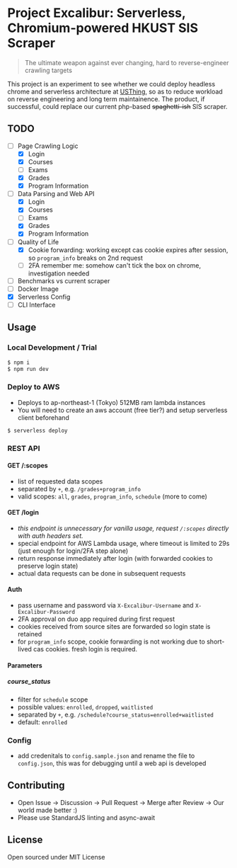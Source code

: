 # Project Excalibur: Serverless, Chromium-powered HKUST SIS Scraper
> The ultimate weapon against ever changing, hard to reverse-engineer crawling targets

This project is an experiment to see whether we could deploy headless chrome and serverless architecture at [USThing](https://github.com/USThing), so as to reduce workload on reverse engineering and long term maintainence. The product, if successful, could replace our current php-based ~~spaghetti-ish~~ SIS scraper. 

## TODO
- [ ] Page Crawling Logic
  - [x] Login
  - [x] Courses
  - [ ] Exams
  - [x] Grades
  - [x] Program Information
- [ ] Data Parsing and Web API
  - [x] Login
  - [x] Courses
  - [ ] Exams
  - [x] Grades
  - [x] Program Information
- [ ] Quality of Life
  - [x] Cookie forwarding: working except cas cookie expires after session, so `program_info` breaks on 2nd request
  - [ ] 2FA remember me: somehow can't tick the box on chrome, investigation needed
- [ ] Benchmarks vs current scraper
- [ ] Docker Image
- [x] Serverless Config
- [ ] CLI Interface

## Usage
### Local Development / Trial
```sh
$ npm i
$ npm run dev
```
### Deploy to AWS
- Deploys to ap-northeast-1 (Tokyo) 512MB ram lambda instances
- You will need to create an aws account (free tier?) and setup serverless client beforehand
```sh
$ serverless deploy
```

### REST API
#### GET /:scopes
- list of requested data scopes
- separated by `+`, e.g. `/grades+program_info`
- valid scopes: `all`, `grades`, `program_info`, `schedule` (more to come)
#### GET /login
- *this endpoint is unnecessary for vanilla usage, request `/:scopes` directly with auth headers set.*
- special endpoint for AWS Lambda usage, where timeout is limited to 29s (just enough for login/2FA step alone)
- return response immediately after login (with forwarded cookies to preserve login state)
- actual data requests can be done in subsequent requests
#### Auth
- pass username and password via `X-Excalibur-Username` and `X-Excalibur-Password`
- 2FA approval on duo app required during first request
- cookies received from source sites are forwarded so login state is retained
- for `program_info` scope, cookie forwarding is not working due to short-lived cas cookies. fresh login is required.
#### Parameters
##### course_status
- filter for `schedule` scope
- possible values: `enrolled`, `dropped`, `waitlisted`
- separated by `+`, e.g. `/schedule?course_status=enrolled+waitlisted`
- default: `enrolled`

### Config
- add credenitals to `config.sample.json` and rename the file to `config.json`, this was for debugging until a web api is developed

## Contributing
- Open Issue -> Discussion -> Pull Request -> Merge after Review -> Our world made better :)
- Please use StandardJS linting and async-await

## License
Open sourced under MIT License
